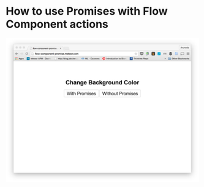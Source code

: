 
# How to use Promises with Flow Component actions 

[![](./fc-promises.png)](https://flow-component-promise.meteor.com)
